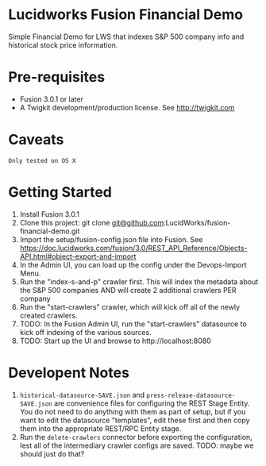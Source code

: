 Lucidworks Fusion Financial Demo
==================

Simple Financial Demo for LWS that indexes S&P 500 company info and historical stock price information.

# Pre-requisites

* Fusion 3.0.1 or later
* A Twigkit development/production license.  See http://twigkit.com 

# Caveats
	Only tested on OS X

Getting Started
=================

1. Install Fusion 3.0.1
1. Clone this project: git clone git@github.com:LucidWorks/fusion-financial-demo.git
1. Import the setup/fusion-config.json file into Fusion.  See https://doc.lucidworks.com/fusion/3.0/REST_API_Reference/Objects-API.html#object-export-and-import
  1. In the Admin UI, you can load up the config under the Devops-Import Menu.
1. Run the "index-s-and-p" crawler first.  This will index the metadata about the S&P 500 companies AND will create 2 additional crawlers PER company
1. Run the "start-crawlers" crawler, which will kick off all of the newly created crawlers.
1. TODO: In the Fusion Admin UI, run the "start-crawlers" datasource to kick off indexing of the various sources. 
1. TODO: Start up the UI and browse to http://localhost:8080


Developent Notes
=================

1. ```historical-datasource-SAVE.json``` and ```press-release-datasource-SAVE.json``` are convenience files for configuring the REST Stage Entity.  You do not need to do
anything with them as part of setup, but if you want to edit the datasource "templates", edit these first and then copy them into the appropriate REST/RPC Entity stage.
1. Run the ```delete-crawlers``` connector before exporting the configuration, lest all of the intermediary crawler configs are saved.  TODO: maybe we should just do that?

